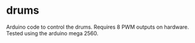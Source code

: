 # drums
Arduino code to control the drums.
Requires 8 PWM outputs on hardware. Tested using the arduino mega 2560. 
